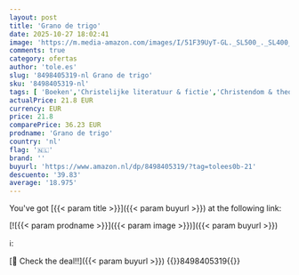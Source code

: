 ```yaml
---
layout: post
title: 'Grano de trigo'
date: 2025-10-27 18:02:41
image: 'https://m.media-amazon.com/images/I/51F39UyT-GL._SL500_._SL400_.jpg'
comments: true
category: ofertas
author: 'tole.es'
slug: '8498405319-nl Grano de trigo'
sku: '8498405319-nl'
tags: [ 'Boeken','Christelijke literatuur & fictie','Christendom & theologie','Fictie actie & avontuur','Genrefictie','Godsdienstgeschiedenis','Historische fictie','Katholicisme','Literatuur & fictie','Literatuur & fictie voor jongvolwassenen','Religie & spiritualiteit','Religieuze literatuur & fictie','Religieuze studies','Tieners & jongvolwassenen','🇳🇱', ]
actualPrice: 21.8 EUR
currency: EUR
price: 21.8
comparePrice: 36.23 EUR
prodname: 'Grano de trigo'
country: 'nl'
flag: '🇳🇱'
brand: ''
buyurl: 'https://www.amazon.nl/dp/8498405319/?tag=tolees0b-21'
descuento: '39.83'
average: '18.975'
---
```


You've got [{{< param title >}}]({{< param buyurl >}}) at the following link:

[![{{< param prodname >}}]({{< param image >}})]({{< param buyurl >}})

ℹ️:


[🛒 Check the deal!!]({{< param buyurl >}})
{{<world>}}8498405319{{</world>}}
